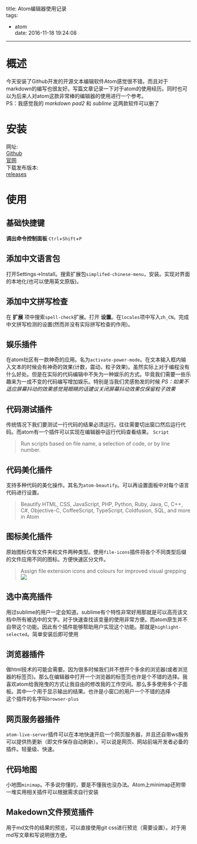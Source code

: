 title: Atom编辑器使用记录  
tags:
  - atom  
date: 2016-11-18 19:24:08
---

# 概述

今天安装了Github开发的开源文本编辑软件Atom感觉很不错。而且对于markdown的编写也很友好。写篇文章记录一下对于atom的使用经历。同时也可以为后来人对atom这款非常棒的编辑器的使用进行一个参考。  
PS：我感觉我的 _markdown pad2_ 和 _sublime_ 这两款软件可以删了

# 安装

网址:  
[Github](https://github.com/atom/atom)  
[官网](https://atom.io/)  
下载发布版本:  
[releases](https://github.com/atom/atom/releases)  

# 使用

## 基础快捷键

**调出命令控制面板** `Ctrl`+`Shift`+`P`

## 添加中文语言包

打开Settings->Install。搜索扩展包`simplifed-chinese-menu`，安装。实现对界面的本地化(也可以使用英文原版)。

## 添加中文拼写检查

在 **扩展** 项中搜索`spell-check`扩展。打开 **设置**。在`locales`项中写入`zh_CN`。完成中文拼写检测的设置(然而并没有实际拼写检查的作用)。

## 娱乐插件

在atom社区有一款神奇的应用。名为`activate-power-mode`。在文本输入框内输入文本的时候会有神奇的效果(计数，震动，粒子效果)。虽然实际上对于编程没有什么好处。但是在实际的代码编辑中不失为一种娱乐的方式。毕竟我们需要一些乐趣来为一成不变的代码编写增加娱乐。特别是当我们灵感勃发的时候
*PS：如果不适应屏幕抖动的效果感觉晃眼睛的话建议关闭屏幕抖动效果仅保留粒子效果*

## 代码测试插件

传统情况下我们要测试一行代码的结果必须运行。往往需要切出窗口然后运行代码。而atom有一个插件可以实现在编辑器中运行代码查看结果。 `Script`

> Run scripts based on file name, a selection of code, or by line number.

## 代码美化插件

支持多种代码的美化操作。其名为`atom-beautify`。可以再设置面板中对每个语言代码进行设置。

> Beautify HTML, CSS, JavaScript, PHP, Python, Ruby, Java, C, C++, C#, Objective-C, CoffeeScript, TypeScript, Coldfusion, SQL, and more in Atom

## 图标美化插件

原始图标仅有文件夹和文件两种类型。使用`file-icons`插件将各个不同类型后缀的文件应用不同的图标。方便快速区分文件。

> Assign file extension icons and colours for improved visual grepping  
![](https://i.github-camo.com/7c2229cb27f3dd0e944e1ad95d65a6f03da9b316/68747470733a2f2f7261772e67697468756275736572636f6e74656e742e636f6d2f44616e42726f6f6b65722f66696c652d69636f6e732f6d61737465722f707265766965772e706e67)

## 选中高亮插件

用过sublime的用户一定会知道。sublime有个特性非常好用那就是可以高亮该文档中所有被选中的文字。对于快速查找该变量的使用非常方便。而atom原生并不自带这个功能。因此有个插件能够帮助用户实现这个功能。那就是`highlight-selected`。简单安装后即可使用

## 浏览器插件
做html技术的可能会需要。因为很多时候我们并不想开个多余的浏览器(或者浏览器的标签页)。那么在编辑器中打开一个浏览器的标签页也许是个不错的选择。我喜欢atom给我拖曳的方式让我自由的修改我的工作空间。那么多多使用多个子面板。其中一个用于显示输出的结果。也许是小窗口的用户一个不错的选择  
这个插件的名字叫`browser-plus`

## 网页服务器插件
`atom-live-server`插件可以在本地快速开启一个网页服务器，并且还自带ws服务可以提供热更新（即文件保存自动刷新）。可以说是网页、网站前端开发者必备的插件。轻量级、快速。

## 代码地图
小地图`minimap`。不多说你懂的，要是不懂我也没办法。Atom上minimap还附带一堆实用相关插件可以根据需求自行安装

## Makedown文件预览插件
用于md文件的结果的预览，可以直接使用git css进行预览（需要设置）。对于用md写文章和写说明很方便。
